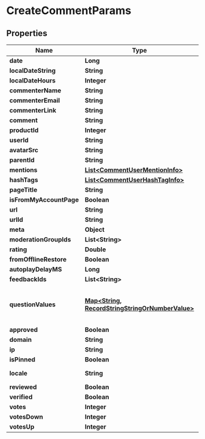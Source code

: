

# CreateCommentParams


## Properties

| Name | Type | Description | Notes |
|------------ | ------------- | ------------- | -------------|
|**date** | **Long** |  |  [optional] |
|**localDateString** | **String** |  |  [optional] |
|**localDateHours** | **Integer** |  |  [optional] |
|**commenterName** | **String** |  |  |
|**commenterEmail** | **String** |  |  [optional] |
|**commenterLink** | **String** |  |  [optional] |
|**comment** | **String** |  |  |
|**productId** | **Integer** |  |  [optional] |
|**userId** | **String** |  |  [optional] |
|**avatarSrc** | **String** |  |  [optional] |
|**parentId** | **String** |  |  [optional] |
|**mentions** | [**List&lt;CommentUserMentionInfo&gt;**](CommentUserMentionInfo.md) |  |  [optional] |
|**hashTags** | [**List&lt;CommentUserHashTagInfo&gt;**](CommentUserHashTagInfo.md) |  |  [optional] |
|**pageTitle** | **String** |  |  [optional] |
|**isFromMyAccountPage** | **Boolean** |  |  [optional] |
|**url** | **String** |  |  |
|**urlId** | **String** |  |  |
|**meta** | **Object** |  |  [optional] |
|**moderationGroupIds** | **List&lt;String&gt;** |  |  [optional] |
|**rating** | **Double** |  |  [optional] |
|**fromOfflineRestore** | **Boolean** |  |  [optional] |
|**autoplayDelayMS** | **Long** |  |  [optional] |
|**feedbackIds** | **List&lt;String&gt;** |  |  [optional] |
|**questionValues** | [**Map&lt;String, RecordStringStringOrNumberValue&gt;**](RecordStringStringOrNumberValue.md) | Construct a type with a set of properties K of type T |  [optional] |
|**approved** | **Boolean** |  |  [optional] |
|**domain** | **String** |  |  [optional] |
|**ip** | **String** |  |  [optional] |
|**isPinned** | **Boolean** |  |  [optional] |
|**locale** | **String** | Example: en_us |  |
|**reviewed** | **Boolean** |  |  [optional] |
|**verified** | **Boolean** |  |  [optional] |
|**votes** | **Integer** |  |  [optional] |
|**votesDown** | **Integer** |  |  [optional] |
|**votesUp** | **Integer** |  |  [optional] |




